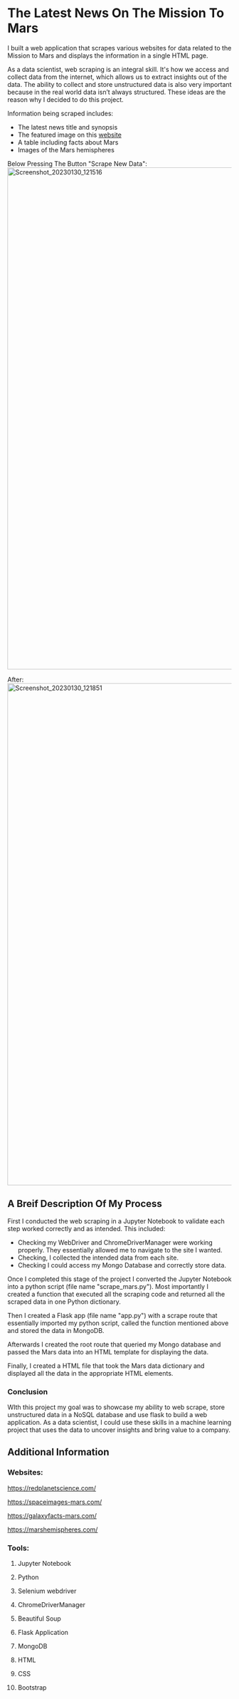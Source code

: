 # The Latest News On The Mission To Mars

I built a web application that scrapes various websites for data related to the Mission to Mars and displays the information in a single HTML page.

As a data scientist, web scraping is an integral skill. It's how we access and collect data from the internet, which allows us to extract insights out of the data. The ability to collect and store unstructured data is also very important because in the real world data isn’t always structured. These ideas are the reason why I decided to do this project. 

Information being scraped includes:
- The latest news title and synopsis
- The featured image on this [website](https://spaceimages-mars.com/)
- A table including facts about Mars
- Images of the Mars hemispheres


Below Pressing The Button "Scrape New Data":
<img width="1128" alt="Screenshot_20230130_121516" src="https://user-images.githubusercontent.com/85320743/215621477-5557188a-3f63-4050-aa0a-1c614743b3a7.png">

After:
<img width="1128" alt="Screenshot_20230130_121851" src="https://user-images.githubusercontent.com/85320743/215621510-6ee876d7-2e93-4b18-91c9-8ceab0c2b338.png">

## A Breif Description Of My Process

First I conducted the web scraping in a Jupyter Notebook to validate each step worked correctly and as intended. This included:

- Checking my WebDriver and ChromeDriverManager were working properly. They essentially allowed me to navigate to the site I wanted. 
- Checking, I collected the intended data from each site.
- Checking I could access my Mongo Database and correctly store data. 

Once I completed this stage of the project I converted the Jupyter Notebook into a python script (file name "scrape_mars.py"). Most importantly I created a function that executed all the scraping code and returned all the scraped data in one Python dictionary. 

Then I created a Flask app (file name "app.py") with a scrape route that essentially imported my python script, called the function mentioned above and stored the data in MongoDB. 

Afterwards I created the root route that queried my Mongo database and passed the Mars data into an HTML template for displaying the data. 

Finally, I created a HTML file that took the Mars data dictionary and displayed all the data in the appropriate HTML elements. 

### Conclusion
WIth this project my goal was to showcase my ability to web scrape, store unstructured data in a NoSQL database and use flask to build a web application. As a data scientist, I could use these skills in a machine learning project that uses the data to uncover insights and bring value to a company. 

## Additional Information

### Websites:
https://redplanetscience.com/

https://spaceimages-mars.com/

https://galaxyfacts-mars.com/

https://marshemispheres.com/


### Tools:


1. Jupyter Notebook


2. Python


3. Selenium webdriver


4.  ChromeDriverManager


5. Beautiful Soup


6. Flask Application


7. MongoDB


8. HTML


9. CSS


10. Bootstrap
